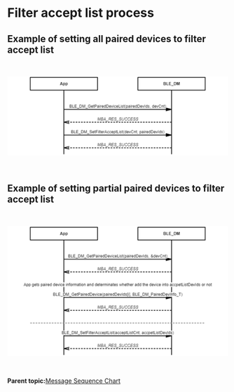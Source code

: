 # Filter accept list process

## Example of setting all paired devices to filter accept list

<br />

![](GUID-B169A07F-8526-472D-A08F-FD896005B44B-low.png)

<br />

## Example of setting partial paired devices to filter accept list

<br />

![](GUID-70DB588B-455B-4C07-BE36-9DFB4A289A96-low.png)

<br />

**Parent topic:**[Message Sequence Chart](GUID-8C579DB8-1E01-44BF-B3C9-1CB390F8A7BC.md)

